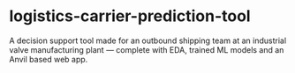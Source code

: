 # logistics-carrier-prediction-tool
A decision support tool made for an outbound shipping team at an industrial valve manufacturing plant — complete with EDA, trained ML models and an Anvil based web app.
